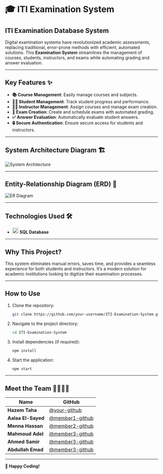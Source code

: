# 🎓 ITI Examination System  
## ITI Examination Database System  

Digital examination systems have revolutionized academic assessments, replacing traditional, error-prone methods with efficient, automated solutions. This **Examination System** streamlines the management of courses, students, instructors, and exams while automating grading and answer evaluation.  

---

## **Key Features** ✨  
- **📚 Course Management**: Easily manage courses and subjects.  
- **👨‍🎓 Student Management**: Track student progress and performance.  
- **👨‍🏫 Instructor Management**: Assign courses and manage exam creation.  
- **📝 Exam Creation**: Create and schedule exams with automated grading.  
- **✅ Answer Evaluation**: Automatically evaluate student answers.  
- **🔒 Secure Authentication**: Ensure secure access for students and instructors.  

---

## **System Architecture Diagram** 🏗️  
![System Architecture](./docs/system-architecture.png)  

---

## **Entity-Relationship Diagram (ERD)** 🔗  
![ER Diagram](./docs/er-diagram.png)  

---

## **Technologies Used** 🛠️  
- <img src="https://img.icons8.com/color/48/000000/database.png" alt="Database Icon" width="20"/> **SQL Database**  

---

## **Why This Project?**  
This system eliminates manual errors, saves time, and provides a seamless experience for both students and instructors. It’s a modern solution for academic institutions looking to digitize their examination processes.  

---

## **How to Use**  
1. Clone the repository:  
   ```bash  
   git clone https://github.com/your-username/ITI-Examination-System.git  
   ```
2. Navigate to the project directory:  
   ```bash  
   cd ITI-Examination-System  
   ```
3. Install dependencies (if required):  
   ```bash  
   npm install  
   ```
4. Start the application:  
   ```bash  
   npm start  
   ```

---

## **Meet the Team** 👨‍💻👩‍💻  

| Name | GitHub 
|------|--------
| **Hazem Taha** | [@your-github](https://github.com/hazemtaahaa) 
| **Aalaa El-Sayed** | [@member1-github](https://github.com/member1-github) 
| **Menna Hassan** | [@member2-github](https://github.com/member2-github) 
| **Mahmoud Adel** | [@member3-github](https://github.com/member3-github) 
| **Ahmed Samir** | [@member3-github](https://github.com/member3-github) 
| **Abdullah Emad** | [@member3-github](https://github.com/member3-github) 

---


**🚀 Happy Coding!**  
